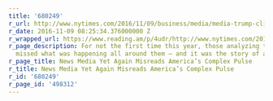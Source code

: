 ```yaml
---
title: '680249'
r_url: http://www.nytimes.com/2016/11/09/business/media/media-trump-clinton.html
r_date: 2016-11-09 08:25:34.376000000 Z
r_wrapped_url: https://www.reading.am/p/4udr/http://www.nytimes.com/2016/11/09/business/media/media-trump-clinton.html
r_page_description: For not the first time this year, those analyzing this election
  missed what was happening all around them — and it was the story of a lifetime.
r_page_title: News Media Yet Again Misreads America’s Complex Pulse
r_title: News Media Yet Again Misreads America’s Complex Pulse
r_id: '680249'
r_page_id: '498312'
---
```


